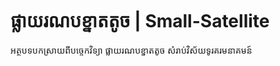 # ផ្លាយរណបខ្នាតតូច | Small-Satellite

អត្ថបទបកស្រាយពីបច្ចេកវិទ្យា ផ្លាយរណបខ្នាតតូច សំរាប់វិស័យទូរគរមនាគមន៍
